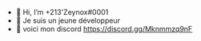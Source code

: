 - 👋 Hi, I’m +213'Zeynox#0001
- 👀 Je suis un jeune développeur
- 🌱 voici mon discord https://discord.gg/Mknmmzq9nF
